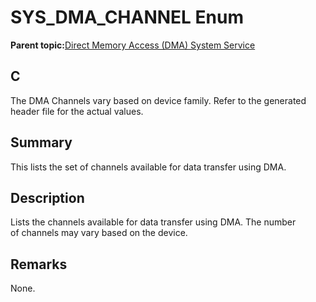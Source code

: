 # SYS\_DMA\_CHANNEL Enum

**Parent topic:**[Direct Memory Access \(DMA\) System Service](GUID-DB773A68-76AC-4900-8C7C-3AC9C38BE0BD.md)

## C

The DMA Channels vary based on device family. Refer to the generated header file for the actual values.

## Summary

This lists the set of channels available for data transfer using DMA.

## Description

Lists the channels available for data transfer using DMA. The number<br />of channels may vary based on the device.

## Remarks

None.

